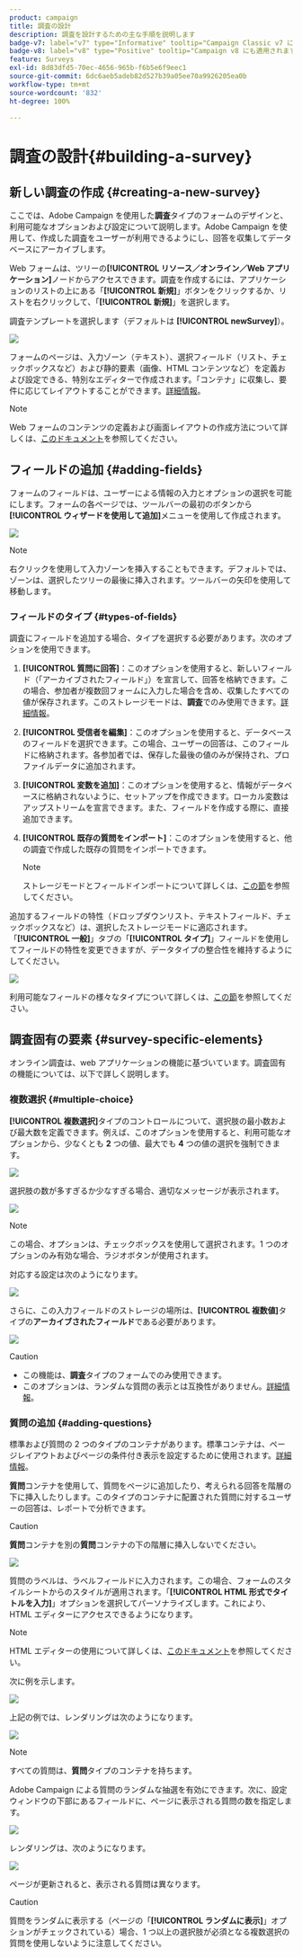 ```yaml
---
product: campaign
title: 調査の設計
description: 調査を設計するための主な手順を説明します
badge-v7: label="v7" type="Informative" tooltip="Campaign Classic v7 に適用されます"
badge-v8: label="v8" type="Positive" tooltip="Campaign v8 にも適用されます"
feature: Surveys
exl-id: 8d83dfd5-70ec-4656-965b-f6b5e6f9eec1
source-git-commit: 6dc6aeb5adeb82d527b39a05ee70a9926205ea0b
workflow-type: tm+mt
source-wordcount: '832'
ht-degree: 100%

---
```


# 調査の設計{#building-a-survey}



## 新しい調査の作成 {#creating-a-new-survey}

ここでは、Adobe Campaign を使用した&#x200B;**調査**&#x200B;タイプのフォームのデザインと、利用可能なオプションおよび設定について説明します。Adobe Campaign を使用して、作成した調査をユーザーが利用できるようにし、回答を収集してデータベースにアーカイブします。

Web フォームは、ツリーの&#x200B;**[!UICONTROL リソース／オンライン／Web アプリケーション]**&#x200B;ノードからアクセスできます。調査を作成するには、アプリケーションのリストの上にある「**[!UICONTROL 新規]**」ボタンをクリックするか、リストを右クリックして、「**[!UICONTROL 新規]**」を選択します。

調査テンプレートを選択します（デフォルトは **[!UICONTROL newSurvey]**）。

![](assets/s_ncs_admin_survey_select_template.png)

フォームのページは、入力ゾーン（テキスト）、選択フィールド（リスト、チェックボックスなど）および静的要素（画像、HTML コンテンツなど）を定義および設定できる、特別なエディターで作成されます。「コンテナ」に収集し、要件に応じてレイアウトすることができます。[詳細情報](#adding-questions)。

>[!NOTE]
>
>Web フォームのコンテンツの定義および画面レイアウトの作成方法について詳しくは、[このドキュメント](../../web/using/about-web-forms.md)を参照してください。

## フィールドの追加 {#adding-fields}

フォームのフィールドは、ユーザーによる情報の入力とオプションの選択を可能にします。フォームの各ページでは、ツールバーの最初のボタンから&#x200B;**[!UICONTROL ウィザードを使用して追加]**&#x200B;メニューを使用して作成されます。

![](assets/s_ncs_admin_survey_add_field_menu.png)

>[!NOTE]
>
>右クリックを使用して入力ゾーンを挿入することもできます。デフォルトでは、ゾーンは、選択したツリーの最後に挿入されます。ツールバーの矢印を使用して移動します。

### フィールドのタイプ {#types-of-fields}

調査にフィールドを追加する場合、タイプを選択する必要があります。次のオプションを使用できます。

1. **[!UICONTROL 質問に回答]**：このオプションを使用すると、新しいフィールド（「アーカイブされたフィールド」）を宣言して、回答を格納できます。この場合、参加者が複数回フォームに入力した場合を含め、収集したすべての値が保存されます。このストレージモードは、**調査**&#x200B;でのみ使用できます。[詳細情報](../../surveys/using/managing-answers.md#storing-collected-answers)。
1. **[!UICONTROL 受信者を編集]**：このオプションを使用すると、データベースのフィールドを選択できます。この場合、ユーザーの回答は、このフィールドに格納されます。各参加者では、保存した最後の値のみが保持され、プロファイルデータに追加されます。
1. **[!UICONTROL 変数を追加]**：このオプションを使用すると、情報がデータベースに格納されないように、セットアップを作成できます。ローカル変数はアップストリームを宣言できます。また、フィールドを作成する際に、直接追加できます。
1. **[!UICONTROL 既存の質問をインポート]**：このオプションを使用すると、他の調査で作成した既存の質問をインポートできます。

   >[!NOTE]
   >
   >ストレージモードとフィールドインポートについて詳しくは、[この節](../../surveys/using/managing-answers.md#storing-collected-answers)を参照してください。

追加するフィールドの特性（ドロップダウンリスト、テキストフィールド、チェックボックスなど）は、選択したストレージモードに適応されます。「**[!UICONTROL 一般]**」タブの「**[!UICONTROL タイプ]**」フィールドを使用してフィールドの特性を変更できますが、データタイプの整合性を維持するようにしてください。

![](assets/s_ncs_admin_survey_change_type.png)

利用可能なフィールドの様々なタイプについて詳しくは、[この節](../../web/using/about-web-forms.md)を参照してください。

## 調査固有の要素 {#survey-specific-elements}

オンライン調査は、web アプリケーションの機能に基づいています。調査固有の機能については、以下で詳しく説明します。

### 複数選択 {#multiple-choice}

**[!UICONTROL 複数選択]**&#x200B;タイプのコントロールについて、選択肢の最小数および最大数を定義できます。例えば、このオプションを使用すると、利用可能なオプションから、少なくとも **2** つの値、最大でも **4** つの値の選択を強制できます。

![](assets/s_ncs_admin_survey_multichoice_ex1.png)

選択肢の数が多すぎるか少なすぎる場合、適切なメッセージが表示されます。

![](assets/s_ncs_admin_survey_multichoice_ex2.png)

>[!NOTE]
>
>この場合、オプションは、チェックボックスを使用して選択されます。1 つのオプションのみ有効な場合、ラジオボタンが使用されます。

対応する設定は次のようになります。

![](assets/s_ncs_admin_survey_multichoice_ex3.png)

さらに、この入力フィールドのストレージの場所は、**[!UICONTROL 複数値]**&#x200B;タイプの&#x200B;**アーカイブされたフィールド**&#x200B;である必要があります。

![](assets/s_ncs_admin_survey_multiple_values_field.png)

>[!CAUTION]
>
>* この機能は、**調査**&#x200B;タイプのフォームでのみ使用できます。
>* このオプションは、ランダムな質問の表示とは互換性がありません。[詳細情報](#adding-questions)。

### 質問の追加 {#adding-questions}

標準および質問の 2 つのタイプのコンテナがあります。標準コンテナは、ページレイアウトおよびページの条件付き表示を設定するために使用されます。[詳細情報](../../web/using/about-web-forms.md)。

**質問**&#x200B;コンテナを使用して、質問をページに追加したり、考えられる回答を階層の下に挿入したりします。このタイプのコンテナに配置された質問に対するユーザーの回答は、レポートで分析できます。

>[!CAUTION]
>
>**質問**&#x200B;コンテナを別の&#x200B;**質問**&#x200B;コンテナの下の階層に挿入しないでください。

![](assets/s_ncs_admin_question_label.png)

質問のラベルは、ラベルフィールドに入力されます。この場合、フォームのスタイルシートからのスタイルが適用されます。「**[!UICONTROL HTML 形式でタイトルを入力]**」オプションを選択してパーソナライズします。これにより、HTML エディターにアクセスできるようになります。

>[!NOTE]
>
>HTML エディターの使用について詳しくは、[このドキュメント](../../web/using/about-web-forms.md)を参照してください。

次に例を示します。

![](assets/s_ncs_admin_survey_containers_qu_arbo.png)

上記の例では、レンダリングは次のようになります。

![](assets/s_ncs_admin_survey_containers_qu_ex.png)

>[!NOTE]
>
>すべての質問は、**質問**&#x200B;タイプのコンテナを持ちます。

Adobe Campaign による質問のランダムな抽選を有効にできます。次に、設定ウィンドウの下部にあるフィールドに、ページに表示される質問の数を指定します。

![](assets/s_ncs_admin_survey_containers_qu_display.png)

レンダリングは、次のようになります。

![](assets/s_ncs_admin_survey_containers_qu_display_rendering.png)

ページが更新されると、表示される質問は異なります。

>[!CAUTION]
>
>質問をランダムに表示する（ページの「**[!UICONTROL ランダムに表示]**」オプションがチェックされている）場合、1 つ以上の選択肢が必須となる複数選択の質問を使用しないように注意してください。
